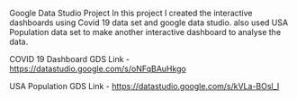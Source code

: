Google Data Studio Project
In this project I created the interactive dashboards using Covid 19 data set and google data studio. also used USA Population data set to make another interactive dashboard to analyse the data.

COVID 19 Dashboard GDS Link - https://datastudio.google.com/s/oNFqBAuHkgo

USA Population GDS Link  - https://datastudio.google.com/s/kVLa-BOsl_I
